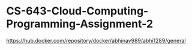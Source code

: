 # CS-643-Cloud-Computing-Programming-Assignment-2 <br>
https://hub.docker.com/repository/docker/abhinav989/abhi1289/general
